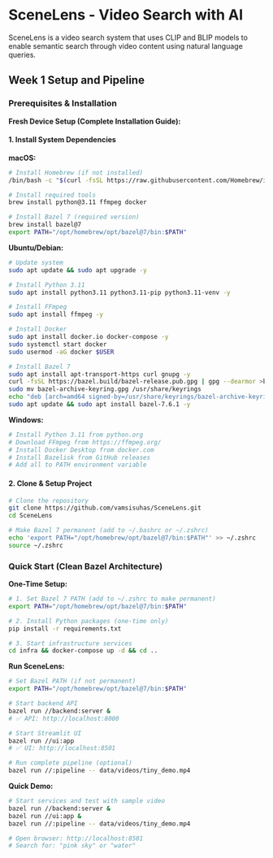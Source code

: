 # SceneLens - Video Search with AI

SceneLens is a video search system that uses CLIP and BLIP models to enable semantic search through video content using natural language queries.

## Week 1 Setup and Pipeline

### Prerequisites & Installation

**Fresh Device Setup (Complete Installation Guide):**

#### 1. **Install System Dependencies**

**macOS:**
```bash
# Install Homebrew (if not installed)
/bin/bash -c "$(curl -fsSL https://raw.githubusercontent.com/Homebrew/install/HEAD/install.sh)"

# Install required tools
brew install python@3.11 ffmpeg docker

# Install Bazel 7 (required version)
brew install bazel@7
export PATH="/opt/homebrew/opt/bazel@7/bin:$PATH"
```

**Ubuntu/Debian:**
```bash
# Update system
sudo apt update && sudo apt upgrade -y

# Install Python 3.11
sudo apt install python3.11 python3.11-pip python3.11-venv -y

# Install FFmpeg
sudo apt install ffmpeg -y

# Install Docker
sudo apt install docker.io docker-compose -y
sudo systemctl start docker
sudo usermod -aG docker $USER

# Install Bazel 7
sudo apt install apt-transport-https curl gnupg -y
curl -fsSL https://bazel.build/bazel-release.pub.gpg | gpg --dearmor >bazel-archive-keyring.gpg
sudo mv bazel-archive-keyring.gpg /usr/share/keyrings
echo "deb [arch=amd64 signed-by=/usr/share/keyrings/bazel-archive-keyring.gpg] https://storage.googleapis.com/bazel-apt stable jdk1.8" | sudo tee /etc/apt/sources.list.d/bazel.list
sudo apt update && sudo apt install bazel-7.6.1 -y
```

**Windows:**
```bash
# Install Python 3.11 from python.org
# Download FFmpeg from https://ffmpeg.org/
# Install Docker Desktop from docker.com
# Install Bazelisk from GitHub releases
# Add all to PATH environment variable
```

#### 2. **Clone & Setup Project**
```bash
# Clone the repository
git clone https://github.com/vamsisuhas/SceneLens.git
cd SceneLens

# Make Bazel 7 permanent (add to ~/.bashrc or ~/.zshrc)
echo 'export PATH="/opt/homebrew/opt/bazel@7/bin:$PATH"' >> ~/.zshrc
source ~/.zshrc
```

### Quick Start (Clean Bazel Architecture)

**One-Time Setup:**
```bash
# 1. Set Bazel 7 PATH (add to ~/.zshrc to make permanent)
export PATH="/opt/homebrew/opt/bazel@7/bin:$PATH"

# 2. Install Python packages (one-time only)
pip install -r requirements.txt

# 3. Start infrastructure services  
cd infra && docker-compose up -d && cd ..
```

**Run SceneLens:**
```bash
# Set Bazel PATH (if not permanent)
export PATH="/opt/homebrew/opt/bazel@7/bin:$PATH"

# Start backend API
bazel run //backend:server &
# ✅ API: http://localhost:8000

# Start Streamlit UI  
bazel run //ui:app
# ✅ UI: http://localhost:8501

# Run complete pipeline (optional)
bazel run //:pipeline -- data/videos/tiny_demo.mp4
```

**Quick Demo:**
```bash
# Start services and test with sample video
bazel run //backend:server &
bazel run //ui:app &
bazel run //:pipeline -- data/videos/tiny_demo.mp4

# Open browser: http://localhost:8501
# Search for: "pink sky" or "water"
```